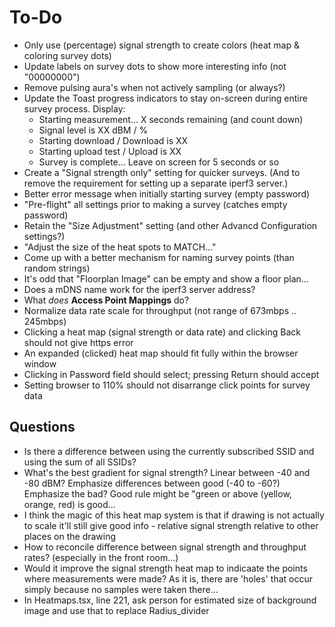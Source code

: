 # To-Do

* Only use (percentage) signal strength to create colors
  (heat map & coloring survey dots)
* Update labels on survey dots to show more interesting info (not "00000000")
* Remove pulsing aura's when not actively sampling (or always?)
* Update the Toast progress indicators to stay on-screen during entire survey process. Display:
  * Starting measurement... X seconds remaining (and count down)
  * Signal level is XX dBM / %
  * Starting download / Download is XX
  * Starting upload test / Upload is XX
  * Survey is complete... Leave on screen for 5 seconds or so
* Create a "Signal strength only" setting for quicker surveys.
  (And to remove the requirement for setting up a separate iperf3 server.)
* Better error message when initially starting survey (empty password)
* "Pre-flight" all settings prior to making a survey (catches empty password)
* Retain the "Size Adjustment" setting (and other Advancd Configuration settings?)
* "Adjust the size of the heat spots to MATCH..."
* Come up with a better mechanism for naming survey points (than random strings)
* It's odd that "Floorplan Image" can be empty and show a floor plan...
* Does a mDNS name work for the iperf3 server address?
* What _does_ **Access Point Mappings** do?
* Normalize data rate scale for throughput (not range of 673mbps .. 245mbps)
* Clicking a heat map (signal strength or data rate) and clicking Back should not give https error
* An expanded (clicked) heat map should fit fully within the browser window
* Clicking in Password field should select; pressing Return should accept
* Setting browser to 110% should not disarrange click points
  for survey data

## Questions

* Is there a difference between using the currently subscribed SSID
  and using the sum of all SSIDs?
* What's the best gradient for signal strength? Linear between -40 and -80 dBM?
  Emphasize differences between good (-40 to -60?) Emphasize the bad?
  Good rule might be "green or above (yellow, orange, red) is good...
* I think the magic of this heat map system is that if drawing
  is not actually to scale it'll still give good info - relative signal
  strength relative to other places on the drawing
* How to reconcile difference between signal strength and throughput rates?
  (especially in the front room...)
* Would it improve the signal strength heat map to indicaate the points where
  measurements were made? As it is, there are 'holes' that occur simply because
  no samples were taken there...
* In Heatmaps.tsx, line 221, ask person for estimated size of background image
  and use that to replace Radius_divider